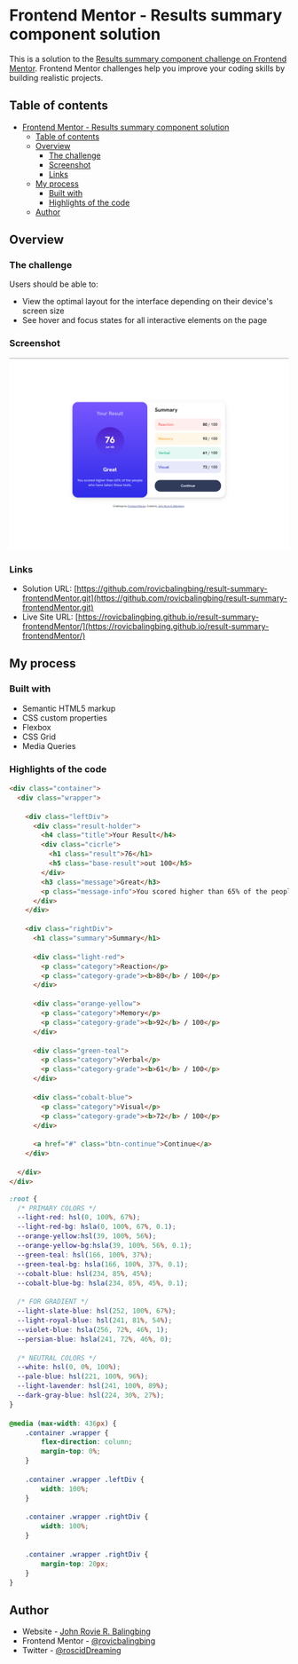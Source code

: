 # Frontend Mentor - Results summary component solution

This is a solution to the [Results summary component challenge on Frontend Mentor](https://www.frontendmentor.io/challenges/results-summary-component-CE_K6s0maV). Frontend Mentor challenges help you improve your coding skills by building realistic projects. 

## Table of contents

- [Frontend Mentor - Results summary component solution](#frontend-mentor---results-summary-component-solution)
  - [Table of contents](#table-of-contents)
  - [Overview](#overview)
    - [The challenge](#the-challenge)
    - [Screenshot](#screenshot)
    - [Links](#links)
  - [My process](#my-process)
    - [Built with](#built-with)
    - [Highlights of the code](#highlights-of-the-code)
  - [Author](#author)

## Overview

### The challenge

Users should be able to:

- View the optimal layout for the interface depending on their device's screen size
- See hover and focus states for all interactive elements on the page

### Screenshot

![](assets/images/ss.PNG)

### Links

- Solution URL: [https://github.com/rovicbalingbing/result-summary-frontendMentor.git](https://github.com/rovicbalingbing/result-summary-frontendMentor.git)
- Live Site URL: [https://rovicbalingbing.github.io/result-summary-frontendMentor/](https://rovicbalingbing.github.io/result-summary-frontendMentor/)

## My process

### Built with

- Semantic HTML5 markup
- CSS custom properties
- Flexbox
- CSS Grid
- Media Queries


### Highlights of the code

```html
<div class="container">
  <div class="wrapper">

    <div class="leftDiv">
      <div class="result-holder">
        <h4 class="title">Your Result</h4>
        <div class="cicrle">
          <h1 class="result">76</h1>
          <h5 class="base-result">out 100</h5>
        </div>
        <h3 class="message">Great</h3>
        <p class="message-info">You scored higher than 65% of the people who have taken these tests.</p>
      </div>
    </div>

    <div class="rightDiv">
      <h1 class="summary">Summary</h1>

      <div class="light-red">
        <p class="category">Reaction</p>
        <p class="category-grade"><b>80</b> / 100</p>
      </div>

      <div class="orange-yellow">
        <p class="category">Memory</p>
        <p class="category-grade"><b>92</b> / 100</p>
      </div>

      <div class="green-teal">
        <p class="category">Verbal</p>
        <p class="category-grade"><b>61</b> / 100</p>
      </div>

      <div class="cobalt-blue">
        <p class="category">Visual</p>
        <p class="category-grade"><b>72</b> / 100</p>
      </div>

      <a href="#" class="btn-continue">Continue</a>
    </div>

  </div>
</div>
```
```css
:root {
  /* PRIMARY COLORS */
  --light-red: hsl(0, 100%, 67%);
  --light-red-bg: hsla(0, 100%, 67%, 0.1);
  --orange-yellow:hsl(39, 100%, 56%);
  --orange-yellow-bg:hsla(39, 100%, 56%, 0.1);
  --green-teal: hsl(166, 100%, 37%);
  --green-teal-bg: hsla(166, 100%, 37%, 0.1);
  --cobalt-blue: hsl(234, 85%, 45%);
  --cobalt-blue-bg: hsla(234, 85%, 45%, 0.1);

  /* FOR GRADIENT */
  --light-slate-blue: hsl(252, 100%, 67%);
  --light-royal-blue: hsl(241, 81%, 54%);
  --violet-blue: hsla(256, 72%, 46%, 1);
  --persian-blue: hsla(241, 72%, 46%, 0);

  /* NEUTRAL COLORS */
  --white: hsl(0, 0%, 100%);
  --pale-blue: hsl(221, 100%, 96%);
  --light-lavender: hsl(241, 100%, 89%);
  --dark-gray-blue: hsl(224, 30%, 27%);
}

@media (max-width: 436px) {
    .container .wrapper {
        flex-direction: column;
        margin-top: 0%;
    }

    .container .wrapper .leftDiv {
        width: 100%;
    }

    .container .wrapper .rightDiv {
        width: 100%;
    }

    .container .wrapper .rightDiv {
        margin-top: 20px;
    }
}
```

## Author

- Website - [John Rovie R. Balingbing](https://github.com/rovicbalingbing)
- Frontend Mentor - [@rovicbalingbing](https://www.frontendmentor.io/profile/rovicbalingbing)
- Twitter - [@roscidDreaming](https://www.twitter.com/roscidDreaming)